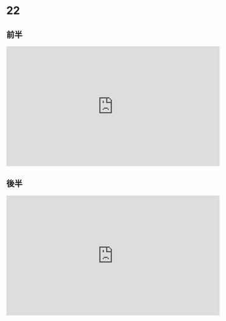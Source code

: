 # 22

## 前半

<iframe width="560" height="315" src="https://www.youtube.com/embed/-SYBJDERzuw?si=eL6f9Dr3Yt4WYzdz" title="YouTube video player" frameborder="0" allow="accelerometer; autoplay; clipboard-write; encrypted-media; gyroscope; picture-in-picture; web-share" allowfullscreen></iframe>

## 後半

<iframe width="560" height="315" src="https://www.youtube.com/embed/MGsrk5EKNTI?si=ykSSF4wXNJHJ3MYH" title="YouTube video player" frameborder="0" allow="accelerometer; autoplay; clipboard-write; encrypted-media; gyroscope; picture-in-picture; web-share" allowfullscreen></iframe>

